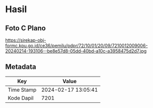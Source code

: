 # Hasil

## Foto C Plano

https://sirekap-obj-formc.kpu.go.id/ce36/pemilu/pdpr/72/10/01/20/09/7210012009006-20240214-193106--be8e57d8-05dd-40bd-a10c-a3958475d2d7.jpg


## Metadata

| Key        | Value               |
| ---------- | ------------------- |
| Time Stamp | 2024-02-17 13:05:41 |
| Kode Dapil | 7201                |




